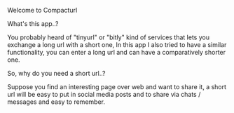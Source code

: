 Welcome to Compacturl


What's this app..?

You probably heard of "tinyurl" or "bitly" kind of services that lets you exchange a long url with a short one, In this app I also tried to have a similar functionality, you can enter a long url and can have a comparatively shorter one.

So, why do you need a short url..?

Suppose you find an interesting page over web and want to share it, a short url will be easy to put in social media posts and to share via chats / messages and easy to remember.
